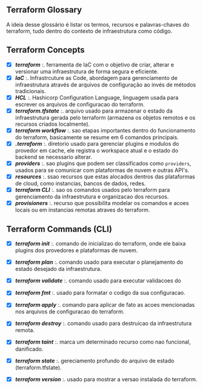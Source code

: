 ## Terraform Glossary
A ideia desse glossário é listar os termos, recursos e palavras-chaves do terraform, tudo dentro do contexto de infraestrutura como código.

## Terraform Concepts
- [x] ***terraform*** :. ferramenta de IaC com o objetivo de criar, alterar e versionar uma infraestrutura de forma segura e eficiente.
- [x] ***IaC*** :. Infrastrcuture as Code, abordagem para gerenciamento de infraestrutura através de arquivos de configuração ao invés de métodos tradicionais.
- [x] ***HCL*** :. Hashicorp Configuration Language, linguagem usada para escrever os arquivos de configuracao do terraform.
- [x] ***terraform.tfstate*** :. arquivo usado para armazenar o estado da infraestrutura gerada pelo terraform (armazena os objetos remotos e os recursos criados localmente).
- [x] ***terraform workflow*** :. sao etapas importantes dentro do funcionamento do terraform, basicamente se resume em 6 comandos principais.
- [x] ***.terraform*** :. diretorio usado para gerenciar plugins e modulos do provedor em cache, ele registra o workspace atual e o estado do backend se necessario alterar.
- [x] ***providers*** :. sao plugins que podem ser classificados como `providers`, usados para se comunicar com plataformas de nuvem e outras API's.
- [x] ***resources*** :. ssao recursos que estas alocados dentros das plataformas de cloud, como instancias, bancos de dados, redes.
- [x] ***terraform CLI*** :. sao os comandos usados pelo terraform para gerenciamento da infraestrutura e organizacao dos recursos.
- [x] ***provisioners*** :. recurso que possibilita modelar os comandos e acoes locais ou em instancias remotas atraves do terraform.

## Terraform Commands (CLI)
- [x] ***terraform init*** :. comando de inicializao do terraform, onde ele baixa plugins dos provedores e plataformas de nuvem.
- [x] ***terraform plan*** :. comando usado para executar o planejamento do estado desejado da infraestrutura.
- [x] ***terraform validate*** :. comando usado para executar validacoes do
- [x] ***terraform fmt*** :. usado para formatar o codigo da sua configuracao.
- [x] ***terraform apply*** :. comando para aplicar de fato as acoes mencionadas nos arquivos de configuracao do terraform.
- [x] ***terraform destroy*** :. comando usado para destruicao da infraestrutura remota.
- [x] ***terraform taint*** :. marca um determinado recurso como nao funcional, danificado.
- [x] ***terraform state*** :. gereciamento profundo do arquivo de estado (terraform.tfstate).
- [x] ***terraform version*** :. usado para mostrar a versao instalada do terraform.

